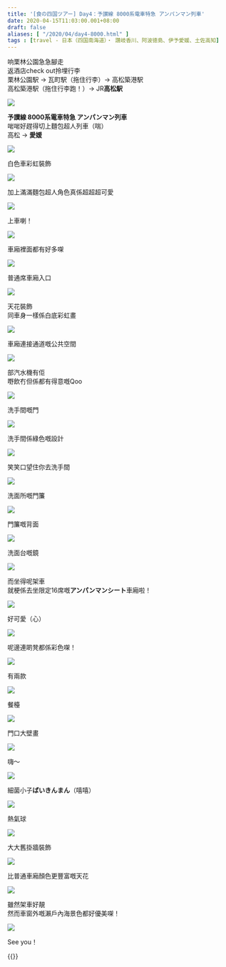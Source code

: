 ```yaml
---
title: '[食の四国ツアー] Day4：予讃線 8000系電車特急 アンパンマン列車'
date: 2020-04-15T11:03:00.001+08:00
draft: false
aliases: [ "/2020/04/day4-8000.html" ]
tags : [travel - 日本（四国南海道）・ 讚岐香川、阿波徳島、伊予愛媛、土佐高知]
---
```


响栗林公園急急腳走  
返酒店check out拎埋行李  
栗林公園駅 → 瓦町駅（拖住行李）→ 高松築港駅   
高松築港駅（拖住行李跑！）→ JR**高松駅**  

![](/images/shikoku4c.jpg)

**予讃線 8000系電車特急 アンパンマン列車**  
啱啱好趕得切上麵包超人列車（喘）  
高松 → **愛媛**  

![](/images/shikoku4c1.jpg)

白色車彩虹裝飾  

![](/images/shikoku4c2.jpg)

加上滿滿麵包超人角色真係超超超可愛  

![](/images/shikoku4c3.jpg)

上車喇！  

![](/images/shikoku4c4.jpg)

車廂裡面都有好多㗎  

![](/images/shikoku4c5.jpg)

普通席車廂入口  

![](/images/shikoku4c6.jpg)

天花裝飾  
同車身一樣係白底彩虹畫  

![](/images/shikoku4c7.jpg)

車廂連接通道嘅公共空間  

![](/images/shikoku4c8.jpg)

部汽水機有佢  
嘢飲冇但係都有得意嘅Qoo  

![](/images/shikoku4c9.jpg)

洗手間嘅門  

![](/images/shikoku4c10.jpg)

洗手間係綠色嘅設計  

![](/images/shikoku4c11.jpg)

笑笑口望住你去洗手間  

![](/images/shikoku4c12.jpg)

洗面所嘅門簾  

![](/images/shikoku4c13.jpg)

門簾嘅背面  

![](/images/shikoku4c14.jpg)

洗面台嘅鏡  

![](/images/shikoku4c15.jpg)

而坐得呢架車  
就梗係去坐限定16席嘅**アンパンマンシート**車廂啦！  

![](/images/shikoku4c16.jpg)

好可愛（心）  

![](/images/shikoku4c17.jpg)

呢邊連啲凳都係彩色㗎！  

![](/images/shikoku4c18.jpg)

有兩款  

![](/images/shikoku4c19.jpg)

餐檯  

![](/images/shikoku4c20.jpg)

門口大壁畫  

![](/images/shikoku4c21.jpg)

嗨～  

![](/images/shikoku4c22.jpg)

細菌小子**ばいきんまん**（嘻嘻）  

![](/images/shikoku4c23.jpg)

熱氣球  

![](/images/shikoku4c24.jpg)

大大舊掛牆裝飾  

![](/images/shikoku4c25.jpg)

比普通車廂顏色更豐富嘅天花  

![](/images/shikoku4c26.jpg)

雖然架車好靚  
然而車窗外嘅瀨戶內海景色都好優美㗎！  

![](/images/shikoku4c27.jpg)

See you！  
  
  
{{<shikoku>}}
  
